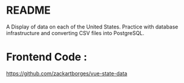 # README

A Display of data on each of the United States. Practice with database infrastructure and converting CSV files into PostgreSQL.

# Frontend Code :
https://github.com/zackartborges/vue-state-data
